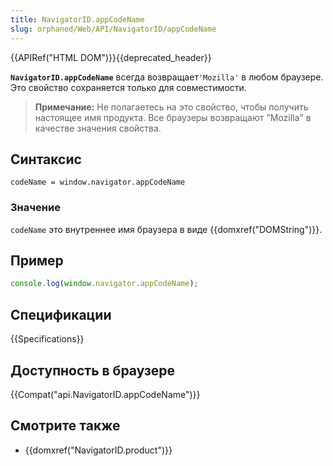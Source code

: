```yaml
---
title: NavigatorID.appCodeName
slug: orphaned/Web/API/NavigatorID/appCodeName
---
```


{{APIRef("HTML DOM")}}{{deprecated_header}}

**`NavigatorID.appCodeName`** всегда возвращает`'Mozilla'` в любом браузере. Это свойство сохраняется только для совместимости.

> **Примечание:** Не полагаетесь на это свойство, чтобы получить настоящее имя продукта. Все браузеры возвращают "Mozilla" в качестве значения свойства.

## Синтаксис

```
codeName = window.navigator.appCodeName
```

### Значение

`codeName` это внутреннее имя браузера в виде {{domxref("DOMString")}}.

## Пример

```js
console.log(window.navigator.appCodeName);
```

## Спецификации

{{Specifications}}

## Доступность в браузере

{{Compat("api.NavigatorID.appCodeName")}}

## Смотрите также

- {{domxref("NavigatorID.product")}}
